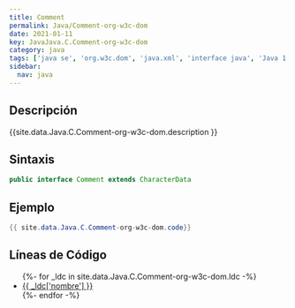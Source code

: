 ```yaml
---
title: Comment
permalink: Java/Comment-org-w3c-dom
date: 2021-01-11
key: JavaJava.C.Comment-org-w3c-dom
category: java
tags: ['java se', 'org.w3c.dom', 'java.xml', 'interface java', 'Java 1.0']
sidebar: 
  nav: java
---
```


## Descripción
{{site.data.Java.C.Comment-org-w3c-dom.description }}

## Sintaxis
~~~java
public interface Comment extends CharacterData
~~~

## Ejemplo
~~~java
{{ site.data.Java.C.Comment-org-w3c-dom.code}}
~~~

## Líneas de Código
<ul>
{%- for _ldc in site.data.Java.C.Comment-org-w3c-dom.ldc -%}
   <li>
       <a href="{{_ldc['url'] }}">{{ _ldc['nombre'] }}</a>
   </li>
{%- endfor -%}
</ul>
